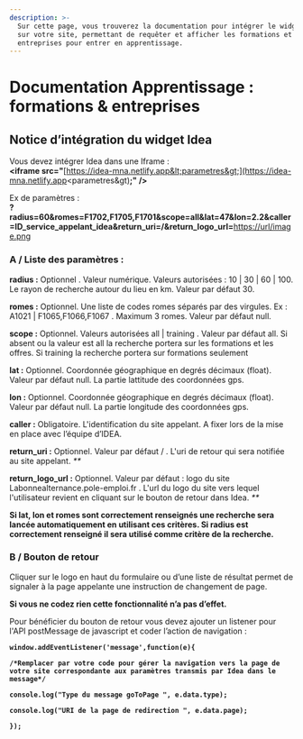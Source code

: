 ```yaml
---
description: >-
  Sur cette page, vous trouverez la documentation pour intégrer le widget LBA
  sur votre site, permettant de requêter et afficher les formations et les
  entreprises pour entrer en apprentissage.
---
```


# Documentation Apprentissage : formations & entreprises

## **Notice d’intégration du widget Idea**

Vous devez intégrer Idea dans une Iframe :  
**&lt;iframe src="**[https://idea-mna.netlify.app&lt;parametres&gt;](https://idea-mna.netlify.app<parametres&gt)**;" /&gt;**

Ex de paramètres :  
**?radius=60&romes=F1702,F1705,F1701&scope=all&lat=47&lon=2.2&caller=ID\_service\_appelant\_idea&return\_uri=/&return\_logo\_url=**[https://url/image.png](https://url/image.png)

### **A / Liste des paramètres :**

**radius :** Optionnel . Valeur numérique. Valeurs autorisées : 10 \| 30 \| 60 \| 100. Le rayon de recherche autour du lieu en km. Valeur par défaut 30.

**romes :** Optionnel. Une liste de codes romes séparés par des virgules. Ex : A1021 \| F1065,F1066,F1067 . Maximum 3 romes. Valeur par défaut null.

**scope :** Optionnel. Valeurs autorisées all \| training . Valeur par défaut all. Si absent ou la valeur est all la recherche portera sur les formations et les offres. Si training la recherche portera sur formations seulement

**lat :** Optionnel. Coordonnée géographique en degrés décimaux \(float\). Valeur par défaut null. La partie lattitude des coordonnées gps.

**lon :** Optionnel. Coordonnée géographique en degrés décimaux \(float\). Valeur par défaut null. La partie longitude des coordonnées gps.

**caller :** Obligatoire. L'identification du site appelant. A fixer lors de la mise en place avec l’équipe d’IDEA.

**return\_uri :** Optionnel. Valeur par défaut / . L'uri de retour qui sera notifiée au site appelant. _\*\*_

**return\_logo\_url :** Optionnel. Valeur par défaut : logo du site Labonnealternance.pole-emploi.fr . L'url du logo du site vers lequel l'utilisateur revient en cliquant sur le bouton de retour dans Idea. _\*\*_

**Si lat, lon et romes sont correctement renseignés une recherche sera lancée automatiquement en utilisant ces critères. Si radius est correctement renseigné il sera utilisé comme critère de la recherche.**

### **B /  Bouton de retour**

Cliquer sur le logo en haut du formulaire ou d’une liste de résultat permet de signaler à la page appelante une instruction de changement de page.

**Si vous ne codez rien cette fonctionnalité n’a pas d’effet.**

Pour bénéficier du bouton de retour vous devez ajouter un listener pour l'API postMessage de javascript et coder l’action de navigation :

**`window.addEventListener('message',function(e){`**

**`/*Remplacer par votre code pour gérer la navigation vers la page de votre site correspondante aux paramètres transmis par Idea dans le message*/`**

**`console.log("Type du message goToPage ", e.data.type);`**

**`console.log("URI de la page de redirection ", e.data.page);`**

**`});`**

